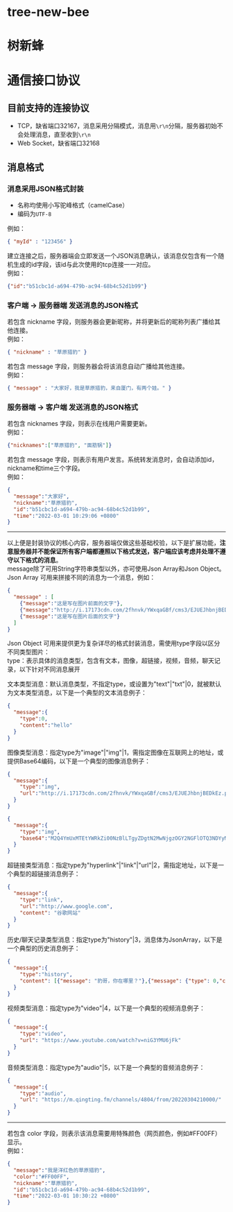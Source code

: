 # tree-new-bee
# 树新蜂

# 通信接口协议  
## 目前支持的连接协议
- TCP，缺省端口32167，消息采用分隔模式，消息用`\r\n`分隔，服务器初始不会处理消息，直至收到`\r\n`     
- Web Socket，缺省端口32168

## 消息格式  

### 消息采用JSON格式封装
- 名称均使用小写驼峰格式（camelCase）
- 编码为`UTF-8`

例如：   
```json
{ "myId" : "123456" }   
```
建立连接之后，服务器端会立即发送一个JSON消息确认，该消息仅包含有一个随机生成的id字段，该id与此次使用的tcp连接一一对应。  
例如：   
```json
{"id":"b51cbc1d-a694-479b-ac94-68b4c52d1b99"}
```
  
### 客户端 -> 服务器端 发送消息的JSON格式
  
若包含 nickname 字段，则服务器会更新昵称，并将更新后的昵称列表广播给其他连接。   
例如：
```json 
{ "nickname" : "草原猎豹" }   
```
若包含 message 字段，则服务器会将该消息自动广播给其他连接。  
例如：
```json
{ "message" : "大家好，我是草原猎豹，来自厦门，有两个娃。" }
```

### 服务器端 -> 客户端 发送消息的JSON格式

若包含 nicknames 字段，则表示在线用户需要更新。   
例如：
```json
{"nicknames":["草原猎豹", "面筋锅"]}
```
若包含 message 字段，则表示有用户发言。系统转发消息时，会自动添加id，nickname和time三个字段。  
例如：
```json
{
  "message":"大家好",
  "nickname":"草原猎豹",
  "id":"b51cbc1d-a694-479b-ac94-68b4c52d1b99",
  "time":"2022-03-01 10:29:06 +0800"
}
```
---
以上便是封装协议的核心内容，服务器端仅做这些基础校验，以下是扩展功能，**注意服务器并不能保证所有客户端都遵照以下格式发送，客户端应该考虑并处理不遵守以下格式的消息**。   
message除了可用String字符串类型以外，亦可使用Json Array和Json Object。    
Json Array 可用来拼接不同的消息为一个消息，例如：    
```json
{
  "message" : [
    {"message":"这是写在图片前面的文字"}, 
    {"message":"http://i.17173cdn.com/2fhnvk/YWxqaGBf/cms3/EJUEJhbnjBEDkEz.png"},
    {"message":"这是写在图片后面的文字"}
  ]
}
```
Json Object 可用来提供更为复杂详尽的格式封装消息，需使用type字段以区分不同类型图片：   
type：表示具体的消息类型，包含有文本，图像，超链接，视频，音频，聊天记录，以下针对不同消息展开     
     
文本类型消息：默认消息类型，不指定type，或设置为"text"|"txt"|0，就被默认为文本类型消息，以下是一个典型的文本消息例子：    
```json
{
  "message":{
    "type":0,
    "content":"hello"
  }
}
```
     
图像类型消息：指定type为"image"|"img"|1，需指定图像在互联网上的地址，或提供Base64编码，以下是一个典型的图像消息例子：
```json
{
  "message":{
    "type":"img",
    "url":"http://i.17173cdn.com/2fhnvk/YWxqaGBf/cms3/EJUEJhbnjBEDkEz.png"
  }
}
```
```json
{
  "message":{
    "type":"img",
    "base64":"M2Q4YmUxMTEtYWRkZi00NzBlLTgyZDgtN2MwNjgzOGY2NGFlOTQ3NDYyMWEtZDM4ZS00YWVhLTkzOTYtY2ZjMzZiMzFhNmZmOGJmOGI2OTYtMzkxZi00OTJiLWEyMTQtMjgwN2RjOGI0MTBmZWUwMGNkNTktY2ZiZS00MTMxLTgzODctNDRjMjFkYmZmNGM4Njg1NDc3OGItNzNlMC00ZWM4LTgxNzAtNjY3NTgyMGY3YzVhZWQyMmNiZGItOTIwZi00NGUzLTlkMjAtOTkzZTI1MjUwMDU5ZjdkYjg2M2UtZTJmYS00Y2Y2LWIwNDYtNWQ2MGRiOWQyZjFiMzJhMzYxOWQtNDE0ZS00MmRiLTk3NDgtNmM4NTczYjMxZDIzNGRhOWU4NDAtNTBiMi00ZmE2LWE0M2ItZjU3MWFiNTI2NmQ2NTlmMTFmZjctYjg1NC00NmE1LWEzMWItYjk3MmEwZTYyNTdk"
  }
}
```
     
超链接类型消息：指定type为"hyperlink"|"link"|"url"|2，需指定地址，以下是一个典型的超链接消息例子：
```json
{
  "message":{
    "type":"link",
    "url":"http://www.google.com",
    "content": "谷歌网站"
  }
}
```
     
历史/聊天记录类型消息：指定type为"history"|3，消息体为JsonArray，以下是一个典型的历史消息例子：
```json
{
  "message":{
    "type":"history",
    "content": [{"message": "豹哥，你在哪里？"},{"message": {"type": 0,"content": "我在厦门"}}]
  }
}
```
     
视频类型消息：指定type为"video"|4，以下是一个典型的视频消息例子：
```json
{
  "message":{
    "type":"video",
    "url": "https://www.youtube.com/watch?v=niG3YMU6jFk"
  }
}
```

音频类型消息：指定type为"audio"|5，以下是一个典型的音频消息例子：
```json
{
  "message":{
    "type":"audio",
    "url": "https://m.qingting.fm/channels/4804/from/20220304210000/"
  }
}
```
---
若包含 color 字段，则表示该消息需要用特殊颜色（网页颜色，例如#FF00FF）显示。   
例如：
```json
{
  "message":"我是洋红色的草原猎豹",
  "color":"#FF00FF",
  "nickname":"草原猎豹",
  "id":"b51cbc1d-a694-479b-ac94-68b4c52d1b99",
  "time":"2022-03-01 10:30:22 +0800"
}
```
